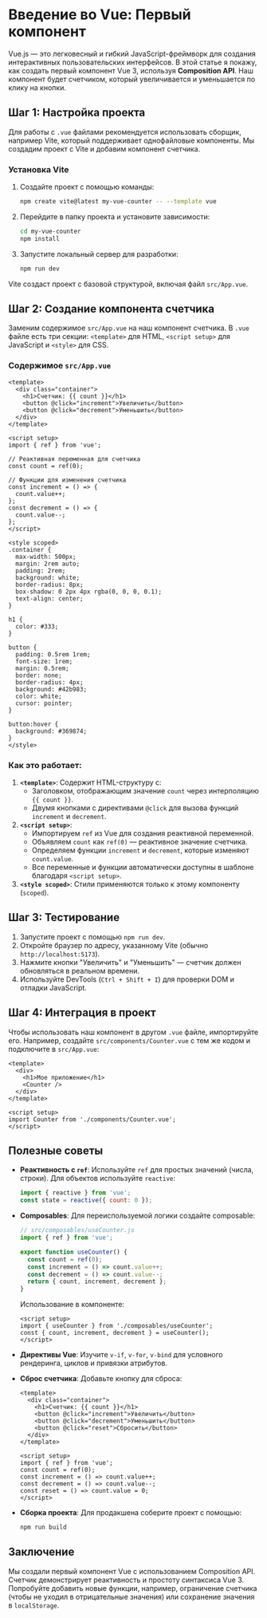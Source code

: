 # Введение во Vue: Первый компонент

Vue.js — это легковесный и гибкий JavaScript-фреймворк для создания интерактивных пользовательских интерфейсов. В этой статье я покажу, как создать первый компонент Vue 3, используя **Composition API**. Наш компонент будет счетчиком, который увеличивается и уменьшается по клику на кнопки.

## Шаг 1: Настройка проекта

Для работы с `.vue` файлами рекомендуется использовать сборщик, например Vite, который поддерживает однофайловые компоненты. Мы создадим проект с Vite и добавим компонент счетчика.

### Установка Vite

1. Создайте проект с помощью команды:

   ```bash
   npm create vite@latest my-vue-counter -- --template vue
   ```

2. Перейдите в папку проекта и установите зависимости:

   ```bash
   cd my-vue-counter
   npm install
   ```

3. Запустите локальный сервер для разработки:

   ```bash
   npm run dev
   ```

Vite создаст проект с базовой структурой, включая файл `src/App.vue`.

## Шаг 2: Создание компонента счетчика

Заменим содержимое `src/App.vue` на наш компонент счетчика. В `.vue` файле есть три секции: `<template>` для HTML, `<script setup>` для JavaScript и `<style>` для CSS.

### Содержимое `src/App.vue`

```vue
<template>
  <div class="container">
    <h1>Счетчик: {{ count }}</h1>
    <button @click="increment">Увеличить</button>
    <button @click="decrement">Уменьшить</button>
  </div>
</template>

<script setup>
import { ref } from 'vue';

// Реактивная переменная для счетчика
const count = ref(0);

// Функции для изменения счетчика
const increment = () => {
  count.value++;
};
const decrement = () => {
  count.value--;
};
</script>

<style scoped>
.container {
  max-width: 500px;
  margin: 2rem auto;
  padding: 2rem;
  background: white;
  border-radius: 8px;
  box-shadow: 0 2px 4px rgba(0, 0, 0, 0.1);
  text-align: center;
}

h1 {
  color: #333;
}

button {
  padding: 0.5rem 1rem;
  font-size: 1rem;
  margin: 0.5rem;
  border: none;
  border-radius: 4px;
  background: #42b983;
  color: white;
  cursor: pointer;
}

button:hover {
  background: #369874;
}
</style>
```

### Как это работает:

1. **`<template>`**: Содержит HTML-структуру с:
   - Заголовком, отображающим значение `count` через интерполяцию `{{ count }}`.
   - Двумя кнопками с директивами `@click` для вызова функций `increment` и `decrement`.
2. **`<script setup>`**:
   - Импортируем `ref` из Vue для создания реактивной переменной.
   - Объявляем `count` как `ref(0)` — реактивное значение счетчика.
   - Определяем функции `increment` и `decrement`, которые изменяют `count.value`.
   - Все переменные и функции автоматически доступны в шаблоне благодаря `<script setup>`.
3. **`<style scoped>`**: Стили применяются только к этому компоненту (`scoped`).

## Шаг 3: Тестирование

1. Запустите проект с помощью `npm run dev`.
2. Откройте браузер по адресу, указанному Vite (обычно `http://localhost:5173`).
3. Нажмите кнопки "Увеличить" и "Уменьшить" — счетчик должен обновляться в реальном времени.
4. Используйте DevTools (`Ctrl + Shift + I`) для проверки DOM и отладки JavaScript.

## Шаг 4: Интеграция в проект

Чтобы использовать наш компонент в другом `.vue` файле, импортируйте его. Например, создайте `src/components/Counter.vue` с тем же кодом и подключите в `src/App.vue`:

```vue
<template>
  <div>
    <h1>Мое приложение</h1>
    <Counter />
  </div>
</template>

<script setup>
import Counter from './components/Counter.vue';
</script>
```

## Полезные советы

- **Реактивность с `ref`**: Используйте `ref` для простых значений (числа, строки). Для объектов используйте `reactive`:

  ```javascript
  import { reactive } from 'vue';
  const state = reactive({ count: 0 });
  ```

- **Composables**: Для переиспользуемой логики создайте composable:

  ```javascript
  // src/composables/useCounter.js
  import { ref } from 'vue';

  export function useCounter() {
    const count = ref(0);
    const increment = () => count.value++;
    const decrement = () => count.value--;
    return { count, increment, decrement };
  }
  ```

  Использование в компоненте:

  ```vue
  <script setup>
  import { useCounter } from './composables/useCounter';
  const { count, increment, decrement } = useCounter();
  </script>
  ```

- **Директивы Vue**: Изучите `v-if`, `v-for`, `v-bind` для условного рендеринга, циклов и привязки атрибутов.
- **Сброс счетчика**: Добавьте кнопку для сброса:

  ```vue
  <template>
    <div class="container">
      <h1>Счетчик: {{ count }}</h1>
      <button @click="increment">Увеличить</button>
      <button @click="decrement">Уменьшить</button>
      <button @click="reset">Сбросить</button>
    </div>
  </template>

  <script setup>
  import { ref } from 'vue';
  const count = ref(0);
  const increment = () => count.value++;
  const decrement = () => count.value--;
  const reset = () => count.value = 0;
  </script>
  ```

- **Сборка проекта**: Для продакшена соберите проект с помощью:

  ```bash
  npm run build
  ```

## Заключение

Мы создали первый компонент Vue с использованием Composition API. Счетчик демонстрирует реактивность и простоту синтаксиса Vue 3. Попробуйте добавить новые функции, например, ограничение счетчика (чтобы не уходил в отрицательные значения) или сохранение значения в `localStorage`.

